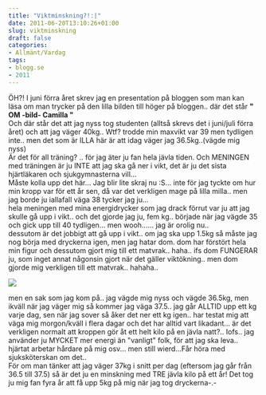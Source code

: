 ```yaml
---
title: "Viktminskning?!:|"
date: 2011-06-20T13:10:26+01:00
slug: viktminskning
draft: false
categories:
- Allmänt/Vardag
tags:
- blogg.se
- 2011
---
```

ÖH?! I juni förra året skrev jag en presentation på bloggen som man kan läsa om man trycker på den lilla bilden till höger på bloggen.. där det står **" OM -bild- Camilla "**  
Och där står det att jag nyss tog studenten (alltså skrevs det i juni/juli förra året) och att jag väger 40kg.. Wtf? trodde min maxvikt var 39 men tydligen inte.. men det som är ILLA här är att idag väger jag 36.5kg..(vägde mig nyss)  
Är det för all träning? .. för jag äter ju fan hela jävla tiden. Och MENINGEN med träningen är ju INTE att jag ska gå ner i vikt, det är ju det sista hjärtläkaren och sjukgymnasterna vill...  
Måste kolla upp det här... Jag blir lite skraj nu :S... inte för jag tyckte om hur min kropp var för ett år sen, då var det verkligen mage på lilla milla.. men jag borde ju iallafall väga 38 tycker jag ju...  
hela meningen med mina energidrycker som jag drack förrut var ju att jag skulle gå upp i vikt.. och det gjorde jag ju, fem kg.. började när jag vägde 35 och gick upp till 40 tydligen... men wooh...... jag är orolig nu..  
dessutom är det jobbigt att gå upp i vikt.. om jag ska upp 1.5kg så måste jag nog börja med dryckerna igen, men jag hatar dom. dom har förstört hela min figur och dessutom gjort mig till ett matvrak.. haha.. ifs dom FUNGERAR ju, som inget annat någonsin gjort när det gäller viktökning.. men dom gjorde mig verkligen till ett matvrak.. hahaha..  
  
![](/assets/images/blogg.se/vikt_68759153_153692715.jpg)  
  
men en sak som jag kom på.. jag vägde mig nyss och vägde 36.5kg, men ikväll när jag väger mig så kommer jag väga 37.5.. jag går ALLTID upp ett kg varje dag, sen när jag sover så åker det ner ett kg igen.. har testat mig att väga mig morgon/kväll i flera dagar och det har alltid vart likadant... är det verkligen normalt att kroppen gör åt ett helt kilo på en jävla natt?.. Iofs.. jag använder ju MYCKET mer energi än "vanligt" folk, för att jag ska leva.. hjärtat arbetar hårdare på mig osv... men still wierd...Får höra med sjuksköterskan om det..  
För om man tänker att jag väger 37kg i snitt per dag (eftersom jag går från 36.5 till 37.5) så är det ju en minskning med TRE jävla kilo på ett år! Det tog ju mig fan fyra år att få upp 5kg på mig när jag tog dryckerna-.-
